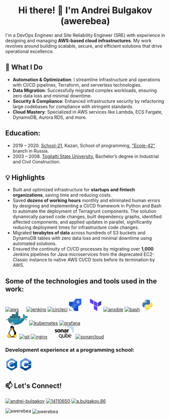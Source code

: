 <h1 align="center">Hi there! 👋 I'm Andrei Bulgakov (awerebea)</h1>

I'm a DevOps Engineer and Site Reliability Engineer (SRE) with experience in designing and managing **AWS-based cloud infrastructures**. My work revolves around building scalable, secure, and efficient solutions that drive operational excellence.

## 🚀 What I Do
- **Automation & Optimization**: I streamline infrastructure and operations with CI/CD pipelines, Terraform, and serverless technologies.
- **Data Migration**: Successfully migrated complex workloads, ensuring zero data loss and minimal downtime.
- **Security & Compliance**: Enhanced infrastructure security by refactoring large codebases for compliance with stringent standards.
- **Cloud Mastery**: Specialized in AWS services like Lambda, ECS Fargate, DynamoDB, Aurora RDS, and more.

## Education:
  - 2019 – 2020. [School-21](https://21-school.ru/), Kazan, School of programming, ["Ecole-42"](https://42.fr/en/homepage/) branch in Russia.
  - 2003 – 2008. [Togliatti State University](https://www.tltsu.ru/), Bachelor’s degree in Industrial and Civil Construction.

## 💡 Highlights
- Built and optimized infrastructure for **startups and fintech organizations**, saving time and reducing costs.
- Saved **dozens of working hours** monthly and eliminated human errors by designing and implementing a CI/CD framework in Python and Bash to automate the deployment of Terragrunt components. The solution dynamically parsed code changes, built dependency graphs, identified affected components, and applied updates in parallel, significantly reducing deployment times for infrastructure code changes.
- Migrated **terabytes of data** across hundreds of S3 buckets and DynamoDB tables with zero data loss and minimal downtime using automated solutions.
- Ensured the continuity of CI/CD processes by migrating over **1,000** Jenkins pipelines for Java microservices from the deprecated EC2-Classic instance to native AWS CI/CD tools before its termination by AWS.

<h2 align="left">Some of the technologies and tools used in the work:</h2>
<!-- <h5 align="left">Cloud providers:</h5> -->
<a href="https://aws.amazon.com" target="blank"><img src="https://www.vectorlogo.zone/logos/amazon_aws/amazon_aws-icon.svg" alt="aws" width="40" height="40"/></a>
<!-- <a href="https://azure.microsoft.com/en-in/" target="blank"><img src="https://www.vectorlogo.zone/logos/microsoft_azure/microsoft_azure-icon.svg" alt="azure" width="40" height="40"/></a> -->
<!-- <a href="https://cloud.google.com" target="blank"><img src="https://www.vectorlogo.zone/logos/google_cloud/google_cloud-icon.svg" alt="gcp" width="40" height="40"/></a> -->
&nbsp;&nbsp;&nbsp;&nbsp;
<!-- <h5 align="left">CI/CD:</h5> -->
<a href="https://www.jenkins.io" target="blank"><img src="https://www.vectorlogo.zone/logos/jenkins/jenkins-icon.svg" alt="jenkins" width="40" height="40"/></a>
<a href="https://circleci.com" target="blank"><img src="https://www.vectorlogo.zone/logos/circleci/circleci-icon.svg" alt="circleci" width="40" height="40"/></a>
<a href="https://azure.microsoft.com/en-us/services/devops/pipelines/" target="blank"><img src="https://github.com/awerebea/awerebea/blob/main/logos/azure_pipelines.png" alt="azure pipelines" width="40" height="40"/></a>
&nbsp;&nbsp;&nbsp;&nbsp;
<!-- </br><h5 align="left">Scripting and automation:</h5> -->
<a href="https://www.terraform.io/" target="blank"><img src="https://github.com/awerebea/awerebea/blob/main/logos/terraform.png" alt="terraform" width="41" height="40"/></a>
<a href="https://www.ansible.com/" target="blank"><img src="https://www.vectorlogo.zone/logos/ansible/ansible-icon.svg" alt="ansible" width="40" height="40"/></a>
<a href="https://www.gnu.org/software/bash/" target="blank"><img src="https://www.vectorlogo.zone/logos/gnu_bash/gnu_bash-icon.svg" alt="bash" width="40" height="40"/></a>
<a href="https://www.python.org" target="blank"><img src="https://raw.githubusercontent.com/devicons/devicon/master/icons/python/python-original.svg" alt="python" width="40" height="40"/></a>
&nbsp;&nbsp;&nbsp;&nbsp;
<!-- </br><h5 align="left">Containerization and orchestration:</h5> -->
<a href="https://www.docker.com/" target="blank"><img src="https://github.com/awerebea/awerebea/blob/main/logos/docker.png" alt="docker" width="71" height="40"/></a>
<a href="https://kubernetes.io" target="blank"><img src="https://www.vectorlogo.zone/logos/kubernetes/kubernetes-icon.svg" alt="kubernetes" width="40" height="40"/></a>
<!-- <a href="https://prometheus.io/" target="blank"><img src="https://www.vectorlogo.zone/logos/prometheusio/prometheusio-icon.svg" alt="prometheus" width="40" height="40"/></a> -->
<a href="https://grafana.com" target="blank"><img src="https://www.vectorlogo.zone/logos/grafana/grafana-icon.svg" alt="grafana" width="40" height="40"/></a>
<br/>
<!-- </br><h5 align="left">Administration and other:</h5> -->
<a href="https://www.linux.org/" target="blank"><img src="https://raw.githubusercontent.com/devicons/devicon/master/icons/linux/linux-original.svg" alt="linux" width="40" height="40"/></a>
<a href="https://git-scm.com/" target="blank"><img src="https://www.vectorlogo.zone/logos/git-scm/git-scm-icon.svg" alt="git" width="40" height="40"/></a>
<a href="https://www.nginx.com" target="blank"><img src="https://www.vectorlogo.zone/logos/nginx/nginx-icon.svg" alt="nginx" width="40" height="40"/></a>
&nbsp;&nbsp;&nbsp;&nbsp;
<!-- </br><h5 align="left">Static code analysis:</h5> -->
<a href="https://www.sonarqube.org/" target="blank"><img src="https://github.com/awerebea/awerebea/blob/main/logos/sonarqube.png" alt="sonarqube" width="61" height="40"/></a>
<a href="https://sonarcloud.io/" target="blank"><img src="https://sonarcloud.io/images/sonarcloud-logo-black.svg" alt="sonarcloud" width="110" height="40"/></a>
<h3 align="left">Development experience at a programming school:</h3>
<a href="https://www.cprogramming.com/" target="blank"><img src="https://raw.githubusercontent.com/devicons/devicon/master/icons/c/c-original.svg" alt="c" width="40" height="40"/></a>
<a href="https://www.w3schools.com/cpp/" target="blank"><img src="https://raw.githubusercontent.com/devicons/devicon/master/icons/cplusplus/cplusplus-original.svg" alt="cplusplus" width="40" height="40"/></a>

## 📫 Let's Connect!
<p align="left">
<a href="https://linkedin.com/in/andrei-bulgakov" target="blank"><img align="center" src="https://raw.githubusercontent.com/rahuldkjain/github-profile-readme-generator/master/src/images/icons/Social/linked-in-alt.svg" alt="andrei-bulgakov" height="30" width="40" /></a>
<a href="https://stackoverflow.com/users/14110650" target="blank"><img align="center" src="https://raw.githubusercontent.com/rahuldkjain/github-profile-readme-generator/master/src/images/icons/Social/stack-overflow.svg" alt="14110650" height="30" width="40" /></a>
<a href="https://fb.com/a.bulgakov.86" target="blank"><img align="center" src="https://raw.githubusercontent.com/rahuldkjain/github-profile-readme-generator/master/src/images/icons/Social/facebook.svg" alt="a.bulgakov.86" height="30" width="40" /></a>
<!-- <a href="https://instagram.com/awerebea" target="blank"><img align="center" src="https://raw.githubusercontent.com/rahuldkjain/github-profile-readme-generator/master/src/images/icons/Social/instagram.svg" alt="awerebea" height="30" width="40" /></a> -->
<!-- <a href="https://twitter.com/awerebea" target="blank"><img align="center" src="https://raw.githubusercontent.com/rahuldkjain/github-profile-readme-generator/master/src/images/icons/Social/twitter.svg" alt="awerebea" height="30" width="40" /></a> -->
<!-- <a href="https://dev.to/awerebea" target="blank"><img align="center" src="https://raw.githubusercontent.com/rahuldkjain/github-profile-readme-generator/master/src/images/icons/Social/devto.svg" alt="awerebea" height="30" width="40" /></a> -->
</p>

<p><img align="left" src="https://github-readme-stats.vercel.app/api/top-langs?username=awerebea&show_icons=true&theme=gruvbox&locale=en&layout=compact" alt="awerebea" /></p>

<p>&nbsp;<img align="center" src="https://github-readme-stats.vercel.app/api?username=awerebea&show_icons=true&theme=gruvbox&cache_seconds=1800&locale=en" alt="awerebea" /></p>
